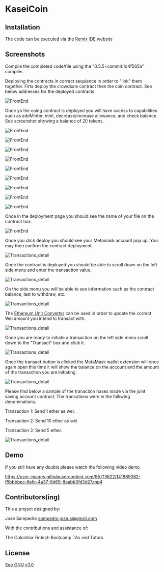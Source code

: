 # KaseiCoin

## Installation

The code can be executed via the [Remix IDE website ](https://remix.ethereum.org/#optimize=false&runs=200&evmVersion=null&version=soljson-v0.8.7+commit.e28d00a7.js)


## Screenshots

Compile the completed code/file using the "0.5.5+commit.1d4f565a" compiler. 

Deploying the contracts in correct sequience in order to "link" them together. Firts deploy the crowdsale contract then the coin contract. See below addresses for the deployed contracts.

![FrontEnd](/images/Deployement_AtAddress.JPG)

Once yo the coing contract is deployed you will have access to capabilities such as addMinter, mint, decrease/increase allowance, and check balance. See screenshot showing a balance of 20 tokens. 

![FrontEnd](/images/Deployement_balanceOf_address.JPG)



![FrontEnd](/images/Deployement_balanceOf_totalSupplyJPG.JPG)

![FrontEnd](/images/Deployement_call_balanceOf.JPG)

![FrontEnd](/images/Deployement_crowdsale_goal.JPG)

![FrontEnd](/images/Deployement_weiRaisedJPG)

![FrontEnd](/images/Deployment_buyTokens_balanceOf.JPG)

![FrontEnd](/images/Deployment_Contract_addMinter_balanceOf.JPG)

![FrontEnd](/images/Deployment_crowds_token_buyToken.JPG)

![FrontEnd](/images/Deployment_injectedWeb3_Contract_KaseiCoin_AtAddress.JPG)



Once in the deployment page you should see the name of your file on the contract box. 

![FrontEnd](/images/contract_name_deploy.JPG)

Once you click deploy you should see your Metamask account pop up. You may then confirm the contract deployment. 

![Transactions_detail](/images/deploy_metamask_Ganacheacc.JPG)

Once the contract is deployed you should be able to scroll down on the left side menu and enter the transaction value. 

![Transactions_detail](/images/TRANS1A.JPG)

On the side menu you will be able to see information such as the contract balance, last to withdraw, etc. 

![Transactions_detail](/images/TRANS1B.JPG)

The [Ethereum Unit Converter]( https://eth-converter.com/) can be used in order to update the correct Wei amount you intend to transact with. 

![Transactions_detail](/images/TRANS1C.JPG)

Once you are ready to initiate a transaction on the left side menu scroll down to the "Transact" box and click it. 

![Transactions_detail](/images/TRANS2B.JPG)

Once the transact button is clicked the MetaMask wallet extension will once again open this time it will show the balance on the account and the amount  of the transaction you are initiating.

![Transactions_detail](/images/TRANS3A.JPG)

Please find below a sample of the tranaction hases made via the joint saving account contract. The trancations were in the folliwing denominations. 

Transaction 1: Send 1 ether as wei.

Transaction 2: Send 10 ether as wei.

Transaction 3: Send 5 ether.


![Transactions_detail](/images/Ganache_TX.JPG)

## Demo

If you still have any doubts please watch the following video demo.




https://user-images.githubusercontent.com/85713622/141889382-f5bbbbec-6efc-4a37-8d69-8aabb0fd3d27.mp4





## Contributors(ing)
This a project designed by:

Jose Sampedro
sampedro.jose.a@gmail.com

With the contributions and assistance of:

The Columbia Fintech Bootcamp TAs and Tutors.

## License

[See GNU v3.0](https://github.com/IJASI/Challenge-3/blob/491335d4123fae396530363cb79be7070e049796/LICENSE)

